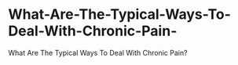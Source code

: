 # What-Are-The-Typical-Ways-To-Deal-With-Chronic-Pain-
What Are The Typical Ways To Deal With Chronic Pain?

